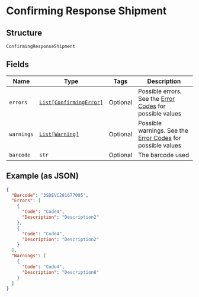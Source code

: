 
# Confirming Response Shipment

## Structure

`ConfirmingResponseShipment`

## Fields

| Name | Type | Tags | Description |
|  --- | --- | --- | --- |
| `errors` | [`List[ConfirmingError]`](../../doc/models/confirming-error.md) | Optional | Possible errors. See the [Error Codes](https://developer.postnl.nl/docs/#/http/reference-data/error-codes) for possible values |
| `warnings` | [`List[Warning]`](../../doc/models/warning.md) | Optional | Possible warnings. See the [Error Codes](https://developer.postnl.nl/docs/#/http/reference-data/error-codes) for possible values |
| `barcode` | `str` | Optional | The barcode used |

## Example (as JSON)

```json
{
  "Barcode": "3SDEVC281677095",
  "Errors": [
    {
      "Code": "Code4",
      "Description": "Description2"
    },
    {
      "Code": "Code4",
      "Description": "Description2"
    }
  ],
  "Warnings": [
    {
      "Code": "Code4",
      "Description": "Description8"
    }
  ]
}
```

